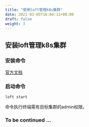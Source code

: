 ```yaml
---
title: "使用loft管理k8s集群"
date: 2021-03-05T16:04:12+08:00
draft: false
weight: 3
---
```


## 安装loft管理k8s集群

### 安装命令

[官方文档](https://loft.sh/docs/quickstart)

### 启动命令

```shell
loft start
```

命令执行终端需有目标集群的admin权限。

### To be continued ...
